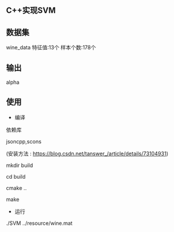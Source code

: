 ## C++实现SVM
## 数据集
wine_data
特征值:13个
样本个数:178个
## 输出
alpha
## 使用

- 编译

依赖库

jsoncpp,scons

(安装方法   : https://blog.csdn.net/tanswer_/article/details/73104931)

mkdir build

cd build

cmake ..

make

- 运行

./SVM ../resource/wine.mat
